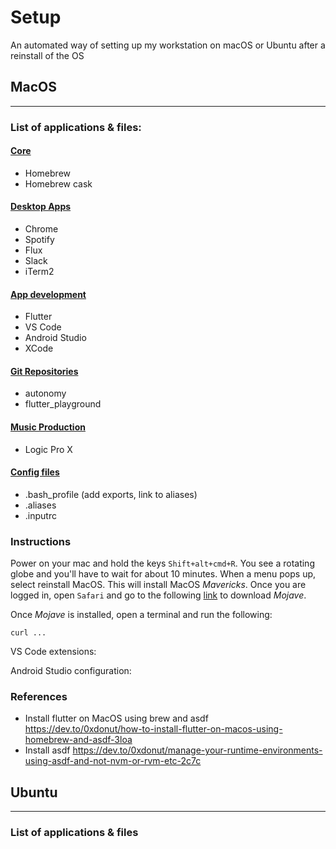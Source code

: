 # Setup
An automated way of setting up my workstation on macOS or Ubuntu after a reinstall of the OS

## MacOS
---
### List of applications & files:
#### [Core](macos/scripts/install.sh)
 * Homebrew
 * Homebrew cask
#### [Desktop Apps](macos/scripts/destop_apps.sh)
 * Chrome
 * Spotify
 * Flux
 * Slack
 * iTerm2
#### [App development](macos/scripts/appdevel.sh) 
 <!-- * asdf -->
 * Flutter
 * VS Code
 * Android Studio
 * XCode
#### [Git Repositories](macos/scripts/git_repos.sh)
 * autonomy
 * flutter_playground
#### [Music Production](macos/scripts/music_production.sh)
 * Logic Pro X
#### [Config files](macos/scripts/config_files.sh)
 * .bash_profile (add exports, link to aliases)
 * .aliases
 * .inputrc


### Instructions

Power on your mac and hold the keys `Shift+alt+cmd+R`. You see a rotating globe and you'll have to wait for about 10 minutes. When a menu pops up, select reinstall MacOS. This will install MacOS _Mavericks_. Once you are logged in, open `Safari` and go to the following [link](https://support.apple.com/es-lamr/HT210190) to download _Mojave_.

Once _Mojave_ is installed, open a terminal and run the following:

`curl ... `

VS Code extensions:

Android Studio configuration:






### References
* Install flutter on MacOS using brew and asdf https://dev.to/0xdonut/how-to-install-flutter-on-macos-using-homebrew-and-asdf-3loa
* Install asdf https://dev.to/0xdonut/manage-your-runtime-environments-using-asdf-and-not-nvm-or-rvm-etc-2c7c


## Ubuntu
---

### List of applications & files

 
